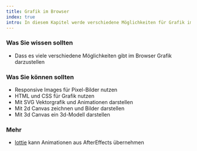 ```yaml
--- 
title: Grafik im Browser
index: true
intro: In diesem Kapitel werde verschiedene Möglichkeiten für Grafik im Browser vorgestellt
---
```



### Was Sie wissen sollten

* Dass es viele verschiedene Möglichkeiten gibt im Browser Grafik darzustellen


### Was Sie können sollten

* Responsive Images für Pixel-Bilder nutzen
* HTML und CSS für Grafik nutzen 
* Mit SVG Vektorgrafik und Animationen darstellen
* Mit 2d Canvas zeichnen und Bilder darstellen
* Mit 3d Canvas ein 3d-Modell darstellen

### Mehr

* [lottie](https://airbnb.io/lottie/#/) kann Animationen aus AfterEffects übernehmen
